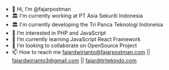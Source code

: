 - 👋 Hi, I’m @fajarpostman
- 🏛️ I'm currently working at PT Asia Sekuriti Indonesia
- 🏛️ I'm currently developing the Tri Panca Teknologi Indoneisa
- 👀 I’m interested in PHP and JavaScript
- 🌱 I’m currently learning JavaScript React Framework
- 💞️ I’m looking to collaborate on OpenSource Project 
- 📫 How to reach me fajardwirianto@fajarpostman.com || fajardwirianto3@gmail.com || fajar@tritekindo.com

<!---
fajarpostman/fajarpostman is a ✨ special ✨ repository because its `README.md` (this file) appears on your GitHub profile.
You can click the Preview link to take a look at your changes.
--->

